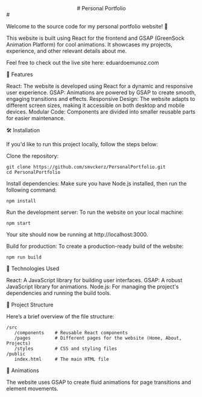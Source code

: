 <center># Personal Portfolio</center>#

Welcome to the source code for my personal portfolio website! 🎉

This website is built using React for the frontend and GSAP (GreenSock Animation Platform) for cool animations. It showcases my projects, experience, and other relevant details about me.

Feel free to check out the live site here: eduardoemunoz.com

🚀 Features

React: The website is developed using React for a dynamic and responsive user experience.
GSAP: Animations are powered by GSAP to create smooth, engaging transitions and effects.
Responsive Design: The website adapts to different screen sizes, making it accessible on both desktop and mobile devices.
Modular Code: Components are divided into smaller reusable parts for easier maintenance.

🛠️ Installation

If you'd like to run this project locally, follow the steps below:

Clone the repository:

    git clone https://github.com/smvckerz/PersonalPortfolio.git
    cd PersonalPortfolio

Install dependencies: Make sure you have Node.js installed, then run the following command:

    npm install

Run the development server: To run the website on your local machine:

    npm start

Your site should now be running at http://localhost:3000.

Build for production: To create a production-ready build of the website:

    npm run build

🌟 Technologies Used

React: A JavaScript library for building user interfaces.
GSAP: A robust JavaScript library for animations.
Node.js: For managing the project's dependencies and running the build tools.

📂 Project Structure

Here’s a brief overview of the file structure:

    /src
       /components    # Reusable React components
       /pages         # Different pages for the website (Home, About, Projects)
       /styles        # CSS and styling files
    /public
       index.html     # The main HTML file

🎨 Animations

The website uses GSAP to create fluid animations for page transitions and element movements.

